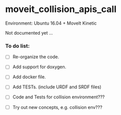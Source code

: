 # moveit_collision_apis_call

Environment: Ubuntu 16.04 + MoveIt Kinetic

Not documented yet ...

### To do list:

* [ ] Re-organize the code.
* [ ] Add support for doxygen.
* [ ] Add docker file.
* [ ] Add TESTs. (include URDF and SRDF files)
* [ ] Code and Tests for collision environment???
* [ ] Try out new concepts, e.g. collision env???


